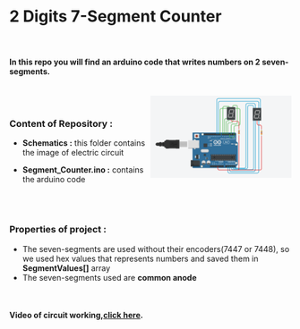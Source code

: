 
<h1>2 Digits 7-Segment Counter</h1>
<br>

<h4>In this repo you will find an arduino code that writes numbers on 2 seven-segments.</h4>

<br>
<img src="https://github.com/ahmedmamdouh32/Segment-counter/blob/master/Schematics/Schematics.PNG?raw=true" alt="Square wave" width="50%" align="right">

<br>

<h3>Content of Repository :</h3>
<ul> 
<li><p><b>Schematics :</b> this folder contains the image of electric circuit</p></li>
<li><p><b>Segment_Counter.ino :</b> contains the arduino code</p></li>
</ul>

<br>
<br>

<h3>Properties of project :</h3>
<ul> 
<li>The seven-segments are used without their encoders(7447 or 7448), so we used hex values that represents numbers and saved them in <b>SegmentValues[]</b> array</li>
<li>The seven-segments used are <b>common anode</b></li>
</ul>

<br>

<h4>Video of circuit working,<a href="https://www.youtube.com/shorts/ibQIgjybXPc">click here</a>.</h4>
